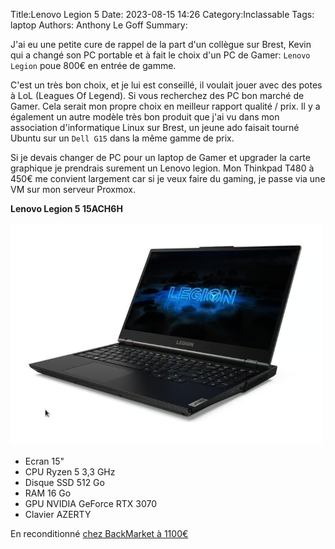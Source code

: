 Title:Lenovo Legion 5
Date: 2023-08-15 14:26
Category:Inclassable
Tags: laptop
Authors: Anthony Le Goff
Summary:

J'ai eu une petite cure de rappel de la part d'un collègue sur Brest, Kevin qui a changé son PC portable et à fait le choix d'un PC de Gamer: `Lenovo Legion` poue 800€ en entrée de gamme.

C'est un très bon choix, et je lui est conseillé, il voulait jouer avec des potes à LoL (Leagues Of Legend). Si vous recherchez des PC bon marché de Gamer. Cela serait mon propre choix en meilleur rapport qualité / prix. Il y a également un autre modèle très bon produit que j'ai vu dans mon association d'informatique Linux sur Brest, un jeune ado faisait tourné Ubuntu sur un `Dell G15` dans la même gamme de prix.

Si je devais changer de PC pour un laptop de Gamer et upgrader la carte graphique je prendrais surement un Lenovo legion. Mon Thinkpad T480 à 450€ me convient largement car si je veux faire du gaming, je passe via une VM sur mon serveur Proxmox.

**Lenovo Legion 5 15ACH6H** 

![legion](images/legion.png)

* Ecran 15" 
* CPU Ryzen 5 3,3 GHz 
* Disque SSD 512 Go
* RAM 16 Go
* GPU NVIDIA GeForce RTX 3070
* Clavier AZERTY

En reconditionné [chez BackMarket à 1100€](https://www.backmarket.fr/fr-fr/p/lenovo-legion-5-15ach6h-15-ryzen-5-33-ghz-ssd-512-go-16-go-nvidia-geforce-rtx-3070-azerty-francais/d5770e67-f1b2-481b-9c1e-70d88ee7a74f#l=12)
